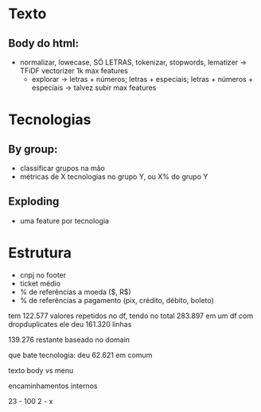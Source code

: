 # Texto
## Body do html:
- normalizar, lowecase, SÓ LETRAS, tokenizar, stopwords, lematizer -> TFiDF vectorizer 1k max features
    - explorar -> letras + números; letras + especiais; letras + números + especiais -> talvez subir max features

# Tecnologias
## By group:
- classificar grupos na mão
- métricas de X tecnologias no grupo Y, ou X% do grupo Y

## Exploding
- uma feature por tecnologia

# Estrutura
- cnpj no footer
- ticket médio
- % de referências a moeda (\$, R$)
- % de referências a pagamento (pix, crédito, débito, boleto)

tem 122.577 valores repetidos no df, tendo no total 283.897 
em um df com dropduplicates ele deu 161.320  linhas

139.276 restante baseado no domain

que bate tecnologia: deu 62.621 em comum


texto body vs menu

encaminhamentos internos


23 - 100
2 - x